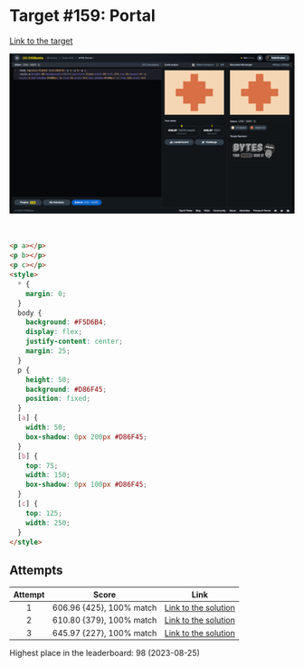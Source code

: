 # Target #159: Portal

[Link to the target](https://cssbattle.dev/play/159)

![img](src/images/159_portal.png)

<br>

```html
<p a></p>
<p b></p>
<p c></p>
<style>
  * {
    margin: 0;
  }
  body {
    background: #F5D6B4;
    display: flex;
    justify-content: center;
    margin: 25;
  }
  p {
    height: 50;
    background: #D86F45;
    position: fixed;
  }
  [a] {
    width: 50;
    box-shadow: 0px 200px #D86F45;
  }
  [b] {
    top: 75;
    width: 150;
    box-shadow: 0px 100px #D86F45;
  }
  [c] {
    top: 125;
    width: 250;
  }
</style>
```


## Attempts
| Attempt | Score | Link |
|:-:|:-:|:-:|
| 1 | 606.96 {425}, 100% match | [Link to the solution](/026-initial/src/html/159_portal_attempt-01.html) |
| 2 | 610.80 {379}, 100% match | [Link to the solution](/026-initial/src/html/159_portal_attempt-02.html) |
| 3 | 645.97 {227}, 100% match | [Link to the solution](/026-initial/src/html/159_portal_attempt-03.html) |


Highest place in the leaderboard: 98 (2023-08-25)